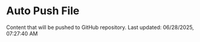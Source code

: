 # Auto Push File

Content that will be pushed to GitHub repository.
Last updated: 06/28/2025, 07:27:40 AM